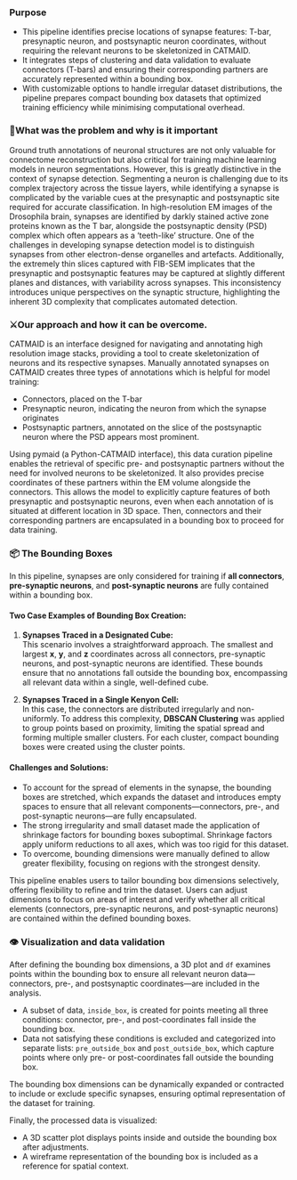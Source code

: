 ### Purpose
-	This pipeline identifies precise locations of synapse features: T-bar, presynaptic neuron, and postsynaptic neuron coordinates, without requiring the relevant neurons to be skeletonized in CATMAID.
-	It integrates steps of clustering and data validation to evaluate connectors (T-bars) and ensuring their corresponding partners are accurately represented within a bounding box.
-	With customizable options to handle irregular dataset distributions, the pipeline prepares compact bounding box datasets that optimized training efficiency while minimising computational overhead.

### 🚩**What was the problem and why is it important**
Ground truth annotations of neuronal structures are not only valuable for connectome reconstruction but also critical for training machine learning models in neuron segmentations. However, this is greatly distinctive in the context of synapse detection. Segmenting a neuron is challenging due to its complex trajectory across the tissue layers, while identifying a synapse is complicated by the variable cues at the presynaptic and postsynaptic site required for accurate classification.
In high-resolution EM images of the Drosophila brain, synapses are identified by darkly stained active zone proteins known as the T bar, alongside the postsynaptic density (PSD) complex which often appears as a ‘teeth-like’ structure. One of the challenges in developing synapse detection model is to distinguish synapses from other electron-dense organelles and artefacts. Additionally, the extremely thin slices captured with FIB-SEM implicates that the presynaptic and postsynaptic features may be captured at slightly different planes and distances, with variability across synapses. This inconsistency introduces unique perspectives on the synaptic structure, highlighting the inherent 3D complexity that complicates automated detection. 

### ⚔️**Our approach and how it can be overcome.** 
CATMAID is an interface designed for navigating and annotating high resolution image stacks, providing a tool to create skeletonization of neurons and its respective synapses. Manually annotated synapses on CATMAID creates three types of annotations which is helpful for model training: 
-	Connectors, placed on the T-bar
-	Presynaptic neuron, indicating the neuron from which the synapse originates
-	Postsynaptic partners, annotated on the slice of the postsynaptic neuron where the PSD appears most prominent.

Using pymaid (a Python-CATMAID interface), this data curation pipeline enables the retrieval of specific pre- and postsynaptic partners without the need for involved neurons to be skeletonized. It also provides precise coordinates of these partners within the EM volume alongside the connectors. This allows the model to explicitly capture features of both presynaptic and postsynaptic neurons, even when each annotation of is situated at different location in 3D space. Then, connectors and their corresponding partners are encapsulated in a bounding box to proceed for data training. 

### **📦 The Bounding Boxes**  

In this pipeline, synapses are only considered for training if **all connectors**, **pre-synaptic neurons**, and **post-synaptic neurons** are fully contained within a bounding box. 
#### **Two Case Examples of Bounding Box Creation:**  
1. **Synapses Traced in a Designated Cube:**  
This scenario involves a straightforward approach. The smallest and largest **x**, **y**, and **z** coordinates across all connectors, pre-synaptic neurons, and post-synaptic neurons are identified. These bounds ensure that no annotations fall outside the bounding box, encompassing all relevant data within a single, well-defined cube.  

2. **Synapses Traced in a Single Kenyon Cell:**  
In this case, the connectors are distributed irregularly and non-uniformly. To address this complexity, **DBSCAN Clustering** was applied to group points based on proximity, limiting the spatial spread and forming multiple smaller clusters. For each cluster, compact bounding boxes were created using the cluster points.  

#### **Challenges and Solutions:**  
- To account for the spread of elements in the synapse, the bounding boxes are stretched, which expands the dataset and introduces empty spaces to ensure that all relevant components—connectors, pre-, and post-synaptic neurons—are fully encapsulated.
- The strong irregularity and small dataset made the application of shrinkage factors for bounding boxes suboptimal. Shrinkage factors apply uniform reductions to all axes, which was too rigid for this dataset.  
- To overcome, bounding dimensions were manually defined to allow greater flexibility, focusing on regions with the strongest density.  

This pipeline enables users to tailor bounding box dimensions selectively, offering flexibility to refine and trim the dataset. Users can adjust dimensions to focus on areas of interest and verify whether all critical elements (connectors, pre-synaptic neurons, and post-synaptic neurons) are contained within the defined bounding boxes.  

### **👁️ Visualization and data validation**
After defining the bounding box dimensions, a 3D plot and `df` examines points within the bounding box to ensure all relevant neuron data—connectors, pre-, and postsynaptic coordinates—are included in the analysis.
  -	A subset of data, `inside_box`, is created for points meeting all three conditions: connector, pre-, and post-coordinates fall inside the bounding box.
  -	Data not satisfying these conditions is excluded and categorized into separate lists: `pre_outside_box` and `post_outside_box`, which capture points where only pre- or post-coordinates fall outside the bounding box.

The bounding box dimensions can be dynamically expanded or contracted to include or exclude specific synapses, ensuring optimal representation of the dataset for training.

Finally, the processed data is visualized:
  -	A 3D scatter plot displays points inside and outside the bounding box after adjustments.
  -	A wireframe representation of the bounding box is included as a reference for spatial context.
  

